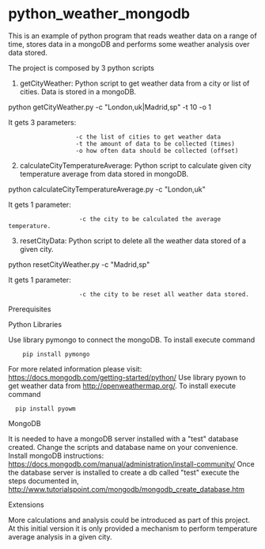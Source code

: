# python_weather_mongodb
This is an example of python program that reads weather data on a range of time, stores data in a mongoDB and performs some weather analysis over data stored.

The project is composed by 3 python scripts

1. getCityWeather: Python script to get weather data from a city or list of cities. Data is stored in a mongoDB.
  
  python getCityWeather.py -c "London,uk|Madrid,sp" -t 10 -o 1
  
  It gets 3 parameters: 

                       -c the list of cities to get weather data
                       -t the amount of data to be collected (times)
                       -o how often data should be collected (offset)
  
2. calculateCityTemperatureAverage: Python script to calculate given city temperature average from data stored in mongoDB.
 
  python calculateCityTemperatureAverage.py -c "London,uk" 
 
  It gets 1 parameter: 
                      
                        -c the city to be calculated the average temperature.
3. resetCityData: Python script to delete all the weather data stored of a given city.
  
  python resetCityWeather.py -c "Madrid,sp"
  
  It gets 1 parameter: 

                        -c the city to be reset all weather data stored.

Prerequisites

  Python Libraries

  Use library pymongo to connect the mongoDB. To install execute command
  
        pip install pymongo
  
  For more related information please visit: https://docs.mongodb.com/getting-started/python/
  Use library pyown to get weather data from http://openweathermap.org/. To install execute command 
      
      pip install pyowm
    
  MongoDB

  
  It is needed to have a mongoDB server installed with a "test" database created. Change the scripts and database name on your convenience.
  Install mongoDB instructions: https://docs.mongodb.com/manual/administration/install-community/
  Once the database server is installed to create a db called "test" execute the steps documented in,
     http://www.tutorialspoint.com/mongodb/mongodb_create_database.htm
  
  Extensions

  More calculations and analysis could be introduced as part of this project. At this initial version it is only provided a mechanism to perform temperature average analysis in a given city. 
  

